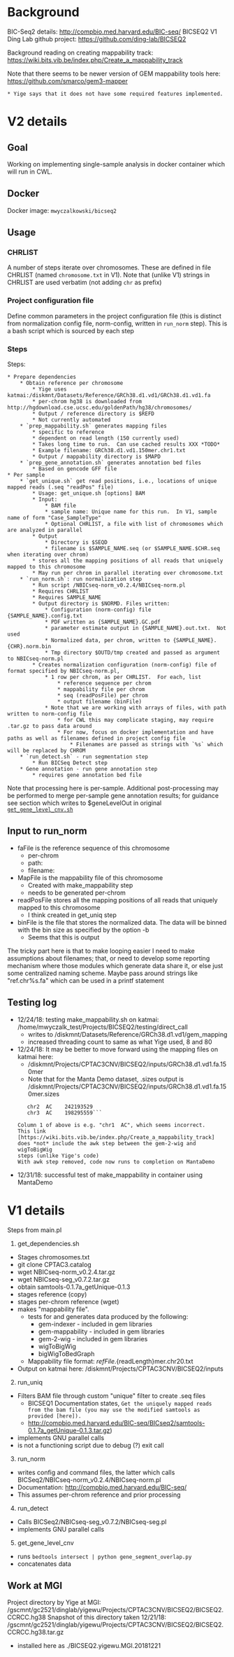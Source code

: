 # Background

BIC-Seq2 details: http://compbio.med.harvard.edu/BIC-seq/
BICSEQ2 V1 Ding Lab github project: https://github.com/ding-lab/BICSEQ2

Background reading on creating mappability track:
    https://wiki.bits.vib.be/index.php/Create_a_mappability_track

Note that there seems to be newer version of GEM mappability tools here: https://github.com/smarco/gem3-mapper

    * Yige says that it does not have some required features implemented.

# V2 details

## Goal
Working on implementing single-sample analysis in docker container which will run in CWL.  


## Docker

Docker image: `mwyczalkowski/bicseq2`

## Usage

### CHRLIST

A number of steps iterate over chromosomes.  These are defined in file CHRLIST (named `chromosome.txt` in V1).
Note that (unlike V1) strings in CHRLIST are used verbatim (not adding `chr` as prefix)

### Project configuration file

Define common parameters in the project configuration file (this is distinct from normalization
config file, norm-config, written in `run_norm` step).  This is a bash script which is sourced
by each step

### Steps

Steps:

    * Prepare dependencies
        * Obtain reference per chromosome
            * Yige uses katmai:/diskmnt/Datasets/Reference/GRCh38.d1.vd1/GRCh38.d1.vd1.fa
            * per-chrom hg38 is downloaded from http://hgdownload.cse.ucsc.edu/goldenPath/hg38/chromosomes/
            * Output / reference directory is $REFD
            * Not currently automated
        * `prep_mappability.sh` generates mapping files
            * specific to reference
            * dependent on read length (150 currently used)
            * Takes long time to run.  Can use cached results XXX *TODO*
            * Example filename: GRCh38.d1.vd1.150mer.chr1.txt
            * Output / mappability directory is $MAPD
        * `prep_gene_annotation.sh` generates annotation bed files
            * Based on gencode GFF file
    * Per sample
        * `get_unique.sh` get read positions, i.e., locations of unique mapped reads (.seq "readPos" file)
            * Usage: get_unique.sh [options] BAM
            * Input: 
                * BAM file 
                * sample name: Unique name for this run.  In V1, sample name of form "Case_SampleType"
                * Optional CHRLIST, a file with list of chromosomes which are analyzed in parallel
            * Output 
                * Directory is $SEQD
                * filename is $SAMPLE_NAME.seq (or $SAMPLE_NAME.$CHR.seq when iterating over chrom)
            * stores all the mapping positions of all reads that uniquely mapped to this chromosome
            * May run per chrom in parallel iterating over chromosome.txt
        * `run_norm.sh`: run normalization step
            * Run script /NBICseq-norm_v0.2.4/NBICseq-norm.pl
            * Requires CHRLIST
            * Requires SAMPLE_NAME
            * Output directory is $NORMD. Files written:
                * Configuration (norm-config) file {SAMPLE_NAME}.config.txt
                * PDF written as {SAMPLE_NAME}.GC.pdf
                * parameter estimate output in {SAMPLE_NAME}.out.txt.  Not used
                * Normalized data, per chrom, written to {SAMPLE_NAME}.{CHR}.norm.bin
                * Tmp directory $OUTD/tmp created and passed as argument to NBICseq-norm.pl
            * Creates normalization configuration (norm-config) file of format specified by NBICseq-norm.pl,
                * 1 row per chrom, as per CHRLIST.  For each, list
                    * reference sequence per chrom
                    * mappability file per chrom
                    * seq (readPosFile) per chrom
                    * output filename (binFile) 
                * Note that we are working with arrays of files, with path written to norm-config file 
                    * for CWL this may complicate staging, may require .tar.gz to pass data around
                    * For now, focus on docker implementation and have paths as well as filenames defined in project config file
                        * Filenames are passed as strings with `%s` which will be replaced by CHROM
        * `run_detect.sh` - run segmentation step
            * Run BICSeq Detect step
        * Gene annotation - run gene annotation step
            * requires gene annotation bed file

Note that processing here is per-sample.  Additional post-processing may be performed to merge per-sample gene annotation
results; for guidance see section which writes to $geneLevelOut in original [`get_gene_level_cnv.sh`](https://github.com/ding-lab/BICSEQ2/blob/master/get_gene_level_cnv.sh)



## Input to run_norm

* faFile is the reference sequence of this chromosome 
    * per-chrom
    * path: 
    * filename:
* MapFile is the mappability file of this chromosome 
    * Created with make_mappability step
    * needs to be generated per-chrom
* readPosFile stores all the mapping positions of all reads that uniquely mapped to this chromosome
    * I think created in get_uniq step
* binFile is the file that stores the normalized data. The data will be binned with the bin size as specified by the option -b
    * Seems that this is output

The tricky part here is that to make looping easier I need to make assumptions about filenames; that, or need
to develop some reporting mechanism where those modules which generate data share it, or else just some
centralized naming scheme.  Maybe pass around strings like "ref.chr%s.fa" which can be used in a printf statement

## Testing log 

* 12/24/18: testing make_mappability.sh on katmai: /home/mwyczalk_test/Projects/BICSEQ2/testing/direct_call
    * writes to /diskmnt/Datasets/Reference/GRCh38.d1.vd1/gem_mapping
    * increased threading count to same as what Yige used, 8 and 80
* 12/24/18: It may be better to move forward using the mapping files on katmai here:
    * /diskmnt/Projects/CPTAC3CNV/BICSEQ2/inputs/GRCh38.d1.vd1.fa.150mer
    * Note that for the Manta Demo dataset, .sizes output is /diskmnt/Projects/CPTAC3CNV/BICSEQ2/inputs/GRCh38.d1.vd1.fa.150mer.sizes
    ```chr1  AC    248956422
       chr2  AC    242193529
       chr3  AC    198295559```
    ```
      Column 1 of above is e.g. "chr1  AC", which seems incorrect.
      This link [https://wiki.bits.vib.be/index.php/Create_a_mappability_track] does *not* include the awk step between the gem-2-wig and wigToBigWig
      steps (unlike Yige's code)
      With awk step removed, code now runs to completion on MantaDemo
* 12/31/18: successful test of make_mappability in container using MantaDemo




# V1 details

Steps from main.pl

1. get_dependencies.sh
  * Stages chromosomes.txt
  * git clone CPTAC3.catalog
  * wget NBICseq-norm_v0.2.4.tar.gz
  * wget NBICseq-seg_v0.7.2.tar.gz
  * obtain samtools-0.1.7a_getUnique-0.1.3
  * stages reference (copy)
  * stages per-chrom reference (wget)
  * makes "mappability file".
    * tests for and generates data produced by the following:
      * gem-indexer     - included in gem libraries
      * gem-mappability - included in gem libraries
      * gem-2-wig       - included in gem libraries
      * wigToBigWig  
      * bigWigToBedGraph 
    * Mappability file format: ${refFile}.${readLength}mer.chr20.txt
  * Output on katmai here: /diskmnt/Projects/CPTAC3CNV/BICSEQ2/inputs

2. run_uniq
  * Filters BAM file through custom "unique" filter to create .seq files
    * BICSEQ1 Documentation states, `Get the uniquely mapped reads from the bam file (you may use the modified samtools as provided [here]).`
    * http://compbio.med.harvard.edu/BIC-seq/BICseq2/samtools-0.1.7a_getUnique-0.1.3.tar.gz)
  * implements GNU parallel calls
  * is not a functioning script due to debug (?) exit call

3. run_norm
  * writes config and command files, the latter which calls BICSeq2/NBICseq-norm_v0.2.4/NBICseq-norm.pl
  * Documentation: http://compbio.med.harvard.edu/BIC-seq/
  * This assumes per-chrom reference and prior processing

4. run_detect
  * Calls BICSeq2/NBICseq-seg_v0.7.2/NBICseq-seg.pl
  * implements GNU parallel calls

5. get_gene_level_cnv
  * runs `bedtools intersect | python gene_segment_overlap.py`
  * concatenates data


## Work at MGI

Project directory by Yige at MGI: /gscmnt/gc2521/dinglab/yigewu/Projects/CPTAC3CNV/BICSEQ2/BICSEQ2.CCRCC.hg38
Snapshot of this directory taken 12/21/18: /gscmnt/gc2521/dinglab/yigewu/Projects/CPTAC3CNV/BICSEQ2/BICSEQ2.CCRCC.hg38.tar.gz
  - installed here as ./BICSEQ2.yigewu.MGI.20181221


